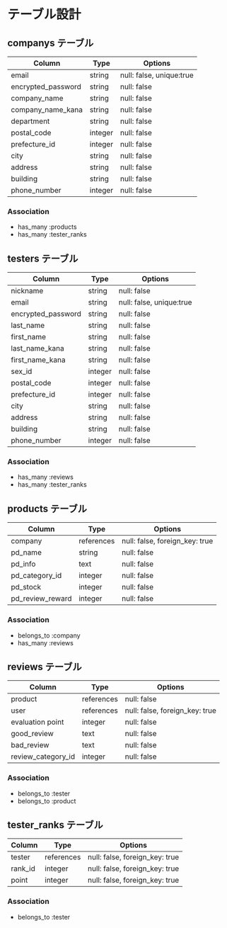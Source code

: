 # テーブル設計

## companys テーブル
| Column             | Type    | Options                  |
| ------------------ | ------  | ------------------------ |
| email              | string  | null: false, unique:true |
| encrypted_password | string  | null: false              |
| company_name       | string  | null: false              |
| company_name_kana  | string  | null: false              |
| department         | string  | null: false              |
| postal_code        | integer | null: false              |
| prefecture_id      | integer | null: false              |
| city               | string  | null: false              |
| address            | string  | null: false              |
| building           | string  | null: false              |
| phone_number       | integer | null: false              |
### Association
- has_many :products
- has_many :tester_ranks


## testers テーブル
| Column             | Type    | Options                  |
| ------------------ | ------  | ------------------------ |
| nickname           | string  | null: false              |
| email              | string  | null: false, unique:true |
| encrypted_password | string  | null: false              |
| last_name          | string  | null: false              |
| first_name         | string  | null: false              |
| last_name_kana     | string  | null: false              |
| first_name_kana    | string  | null: false              |
| sex_id             | integer | null: false              |
| postal_code        | integer | null: false              |
| prefecture_id      | integer | null: false              |
| city               | string  | null: false              |
| address            | string  | null: false              |
| building           | string  | null: false              |
| phone_number       | integer | null: false              |
### Association
- has_many :reviews
- has_many :tester_ranks


## products テーブル
| Column           | Type       | Options                        |
| ---------------- | ---------- | ------------------------------ |
| company          | references | null: false, foreign_key: true |
| pd_name          | string     | null: false                    |
| pd_info          | text       | null: false                    |
| pd_category_id   | integer    | null: false                    |
| pd_stock         | integer    | null: false                    |
| pd_review_reward | integer    | null: false                    |
### Association
- belongs_to :company
- has_many :reviews


## reviews テーブル
| Column             | Type       | Options                        |
| ------------------ | ---------- | ------------------------------ |
| product            | references | null: false                    |
| user               | references | null: false, foreign_key: true |
| evaluation point   | integer    | null: false                    |
| good_review        | text       | null: false                    |
| bad_review         | text       | null: false                    |
| review_category_id | integer    | null: false                    |
### Association
- belongs_to :tester
- belongs_to :product


## tester_ranks テーブル
| Column            | Type       | Options                        |
| ----------------- | ---------- | ------------------------------ |
| tester            | references | null: false, foreign_key: true |
| rank_id           | integer    | null: false, foreign_key: true |
| point             | integer    | null: false, foreign_key: true |
### Association
- belongs_to :tester
